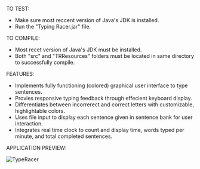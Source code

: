 TO TEST:
- Make sure most reccent version of Java's JDK is installed.
- Run the "Typing Racer.jar" file.

TO COMPILE:
- Most recet version of Java's JDK must be installed.
- Both "src" and "TRResources" folders must be located in same directory to successfully compile.

FEATURES:
- Implements fully functioning (colored) graphical user interface to type sentences.
- Provies responsive typing feedback through effecient keyboard display.
- Differentiates between incorrerect and correct letters with customizable, highlightable colors.
- Uses file input to display each sentence given in sentence bank for user interaction.
- Integrates real time clock to count and display time, words typed per minute, and total completed sentences.

APPLICATION PREVIEW:

![TypeRacer](https://user-images.githubusercontent.com/110883231/210275808-3ecf7122-f4e3-4d60-8c3e-84a1b3999b5b.gif)
